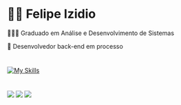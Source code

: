 <h1>👨‍💻 Felipe Izidio</h1>

<p>👨🏻‍🎓 Graduado em Análise e Desenvolvimento de Sistemas</p>
<p>🚀 Desenvolvedor back-end em processo</p>

#

[![My Skills](https://skillicons.dev/icons?i=java,spring,mysql,c)](https://skillicons.dev)

#

<div>
  <a href="https://instagram.com/fiids_gg" target="_blank"><img src="https://img.shields.io/badge/-Instagram-%23E4405F?style=for-the-badge&logo=instagram&logoColor=white" target="_blank"></a>
  <a href = "mailto:felipe.izidiio@gmail.com"><img src="https://img.shields.io/badge/-Gmail-%23333?style=for-the-badge&logo=gmail&logoColor=white" target="_blank"></a>
  <a href="https://www.linkedin.com/in/felipe-izidio-56a453216/" target="_blank"><img src="https://img.shields.io/badge/-LinkedIn-%230077B5?style=for-the-badge&logo=linkedin&logoColor=white" target="_blank"></a> 
</div>
